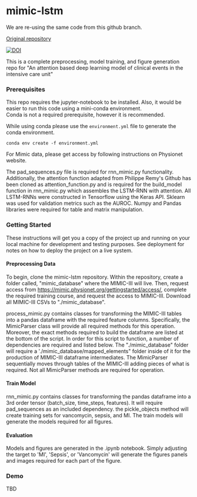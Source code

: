 # mimic-lstm

We are re-using the same code from this github branch. 

<a href="https://zenodo.org/record/1473691#.YlsZopPMJz9">Original repository</a>

<a href="https://zenodo.org/badge/latestdoi/155128190"><img src="https://zenodo.org/badge/155128190.svg" alt="DOI"></a>

This is a complete preprocessing, model training, and figure generation repo for "An attention based deep learning model of clinical events in the intensive care unit"

### Prerequisites
This repo requires the jupyter-notebook to be installed. Also, it would be easier to run this code using a mini-conda environment.  
Conda is not a required prerequisite, however it is recommended.

While using conda please use the `environment.yml` file to generate the conda environment. 

    conda env create -f environment.yml

For Mimic data, please get access by following instructions on Physionet website.

The pad_sequences.py file is required for rnn_mimic.py functionality. Additionally, the attention function adapted from Philippe Remy's Github has been cloned as attention_function.py and is required for the build_model function in rnn_mimic.py which assembles the LSTM-RNN with attention. All LSTM-RNNs were constructed in Tensorflow using the Keras API. Sklearn was used for validation metrics such as the AUROC. Numpy and Pandas libraries were required for table and matrix manipulation. 

### Getting Started

These instructions will get you a copy of the project up and running on your local machine for development and testing purposes. See deployment for notes on how to deploy the project on a live system.

#### Preprocessing Data

To begin, clone the mimic-lstm repository. Within the repository, create a folder called, "mimic_database" where the MIMIC-III will live. 
Then, request access from https://mimic.physionet.org/gettingstarted/access/, complete the required training course, and request the access to MIMIC-III. Download all MIMIC-III CSVs to "./mimic_database".

process_mimic.py contains classes for transforming the MIMIC-III tables into a pandas dataframe with the required feature columns. Specifically, the MimicParser class will provide all required methods for this operation. Moreover, the exact methods required to build the dataframe are listed at the bottom of the script. In order for this script to function, a number of dependencies are required and listed below. The "./mimic_database" folder will require a './mimic_database/mapped_elements" folder inside of it for the production of MIMIC-III dataframe intermediates. The MimicParser sequentially moves through tables of the MIMIC-III adding pieces of what is required. Not all MimicParser methods are required for operation.

#### Train Model
rnn_mimic.py contains classes for transforming the pandas dataframe into a 3rd order tensor (batch_size, time_steps, features). It will require pad_sequences as an included dependency. the pickle_objects method will create training sets for vancomycin, sepsis, and MI. The train models will generate the models required for all figures. 

#### Evaluation
Models and figures are generated in the .ipynb notebook. Simply adjusting the target to 'MI', 'Sepsis', or 'Vancomycin' will generate the figures panels and images required for each part of the figure.

### Demo
TBD



